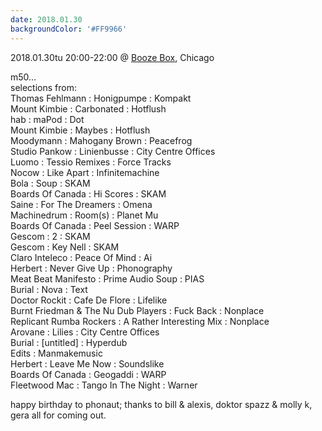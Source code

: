 ```yaml
---
date: 2018.01.30
backgroundColor: '#FF9966'
---
```


2018.01.30tu 20:00-22:00 @ [Booze Box](http://www.wnur.org/), Chicago  

m50...  
selections from:  
Thomas Fehlmann : Honigpumpe : Kompakt  
Mount Kimbie : Carbonated : Hotflush  
hab : maPod : Dot  
Mount Kimbie : Maybes : Hotflush  
Moodymann : Mahogany Brown : Peacefrog  
Studio Pankow : Linienbusse : City Centre Offices  
Luomo : Tessio Remixes : Force Tracks  
Nocow : Like Apart : Infinitemachine  
Bola : Soup : SKAM  
Boards Of Canada : Hi Scores : SKAM  
Saine : For The Dreamers : Omena  
Machinedrum : Room(s) : Planet Mu  
Boards Of Canada : Peel Session : WARP  
Gescom : 2 : SKAM  
Gescom : Key Nell : SKAM  
Claro Inteleco : Peace Of Mind : Ai  
Herbert : Never Give Up : Phonography  
Meat Beat Manifesto : Prime Audio Soup : PIAS  
Burial : Nova : Text  
Doctor Rockit : Cafe De Flore : Lifelike  
Burnt Friedman & The Nu Dub Players : Fuck Back : Nonplace  
Replicant Rumba Rockers : A Rather Interesting Mix : Nonplace  
Arovane : Lilies : City Centre Offices  
Burial : \[untitled\] : Hyperdub  
Edits : Manmakemusic  
Herbert : Leave Me Now : Soundslike  
Boards Of Canada : Geogaddi : WARP  
Fleetwood Mac : Tango In The Night : Warner  

happy birthday to phonaut; thanks to bill & alexis, doktor spazz & molly k, gera all for coming out.